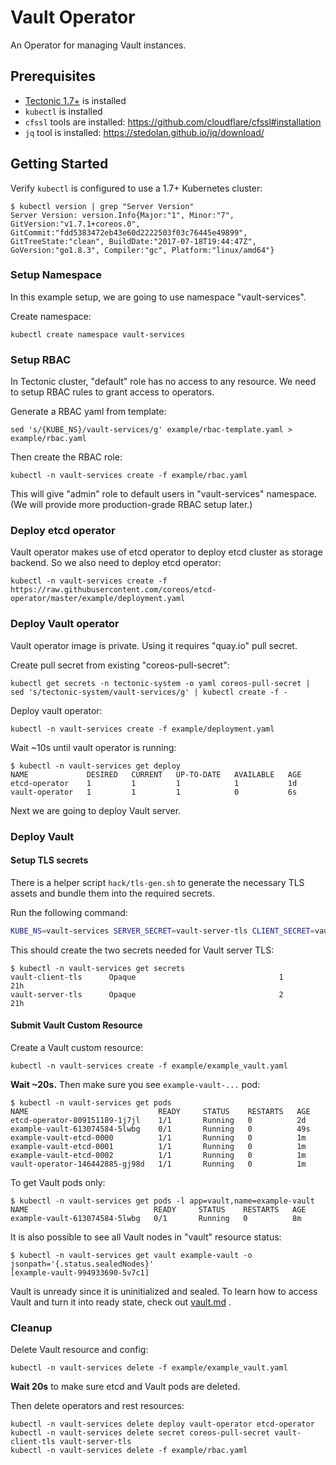 # Vault Operator

An Operator for managing Vault instances.

## Prerequisites

* [Tectonic 1.7+](https://coreos.com/tectonic) is installed
* `kubectl` is installed
* `cfssl` tools are installed: https://github.com/cloudflare/cfssl#installation
* `jq` tool is installed: https://stedolan.github.io/jq/download/


## Getting Started

Verify `kubectl` is configured to use a 1.7+ Kubernetes cluster:

```
$ kubectl version | grep "Server Version"
Server Version: version.Info{Major:"1", Minor:"7", GitVersion:"v1.7.1+coreos.0", GitCommit:"fdd5383472eb43e60d2222503f03c76445e49899", GitTreeState:"clean", BuildDate:"2017-07-18T19:44:47Z", GoVersion:"go1.8.3", Compiler:"gc", Platform:"linux/amd64"}
```

### Setup Namespace

In this example setup, we are going to use namespace "vault-services".

Create namespace:

```
kubectl create namespace vault-services
```

### Setup RBAC

In Tectonic cluster, "default" role has no access to any resource.
We need to setup RBAC rules to grant access to operators.

Generate a RBAC yaml from template:

```
sed 's/{KUBE_NS}/vault-services/g' example/rbac-template.yaml > example/rbac.yaml
```

Then create the RBAC role:

```
kubectl -n vault-services create -f example/rbac.yaml
```

This will give "admin" role to default users in "vault-services" namespace.
(We will provide more production-grade RBAC setup later.)

### Deploy etcd operator

Vault operator makes use of etcd operator to deploy etcd cluster as storage backend.
So we also need to deploy etcd operator:

```
kubectl -n vault-services create -f https://raw.githubusercontent.com/coreos/etcd-operator/master/example/deployment.yaml
```

### Deploy Vault operator

Vault operator image is private. Using it requires "quay.io" pull secret.

Create pull secret from existing "coreos-pull-secret":

```
kubectl get secrets -n tectonic-system -o yaml coreos-pull-secret | sed 's/tectonic-system/vault-services/g' | kubectl create -f -
```

Deploy vault operator:

```
kubectl -n vault-services create -f example/deployment.yaml
```

Wait ~10s until vault operator is running:

```
$ kubectl -n vault-services get deploy
NAME             DESIRED   CURRENT   UP-TO-DATE   AVAILABLE   AGE
etcd-operator    1         1         1            1           1d
vault-operator   1         1         1            0           6s
```

Next we are going to deploy Vault server.

### Deploy Vault

#### Setup TLS secrets

There is a helper script `hack/tls-gen.sh` to generate the necessary TLS assets and bundle them into the required secrets.

Run the following command:

```bash
KUBE_NS=vault-services SERVER_SECRET=vault-server-tls CLIENT_SECRET=vault-client-tls hack/tls-gen.sh
```

This should create the two secrets needed for Vault server TLS:

```
$ kubectl -n vault-services get secrets
vault-client-tls      Opaque                                1         21h
vault-server-tls      Opaque                                2         21h
```

#### Submit Vault Custom Resource

Create a Vault custom resource:

```
kubectl -n vault-services create -f example/example_vault.yaml
```

**Wait ~20s.** Then make sure you see `example-vault-...` pod:

```
$ kubectl -n vault-services get pods
NAME                             READY     STATUS    RESTARTS   AGE
etcd-operator-809151189-1j7jl    1/1       Running   0          2d
example-vault-613074584-5lwbg    0/1       Running   0          49s
example-vault-etcd-0000          1/1       Running   0          1m
example-vault-etcd-0001          1/1       Running   0          1m
example-vault-etcd-0002          1/1       Running   0          1m
vault-operator-146442885-gj98d   1/1       Running   0          1m
```

To get Vault pods only:

```
$ kubectl -n vault-services get pods -l app=vault,name=example-vault
NAME                            READY     STATUS    RESTARTS   AGE
example-vault-613074584-5lwbg   0/1       Running   0          8m
```

It is also possible to see all Vault nodes in "vault" resource status:

```
$ kubectl -n vault-services get vault example-vault -o jsonpath='{.status.sealedNodes}'
[example-vault-994933690-5v7c1]
```

Vault is unready since it is uninitialized and sealed.
To learn how to access Vault and turn it into ready state, check out [vault.md](./doc/user/vault.md) .


### Cleanup

Delete Vault resource and config:

```
kubectl -n vault-services delete -f example/example_vault.yaml
```

**Wait 20s** to make sure etcd and Vault pods are deleted.

Then delete operators and rest resources:

```
kubectl -n vault-services delete deploy vault-operator etcd-operator
kubectl -n vault-services delete secret coreos-pull-secret vault-client-tls vault-server-tls
kubectl -n vault-services delete -f example/rbac.yaml
```
